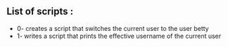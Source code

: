 ## List of scripts :
- 0- creates a script that switches the current user to the user betty
- 1- writes a script that prints the effective username of the current user
